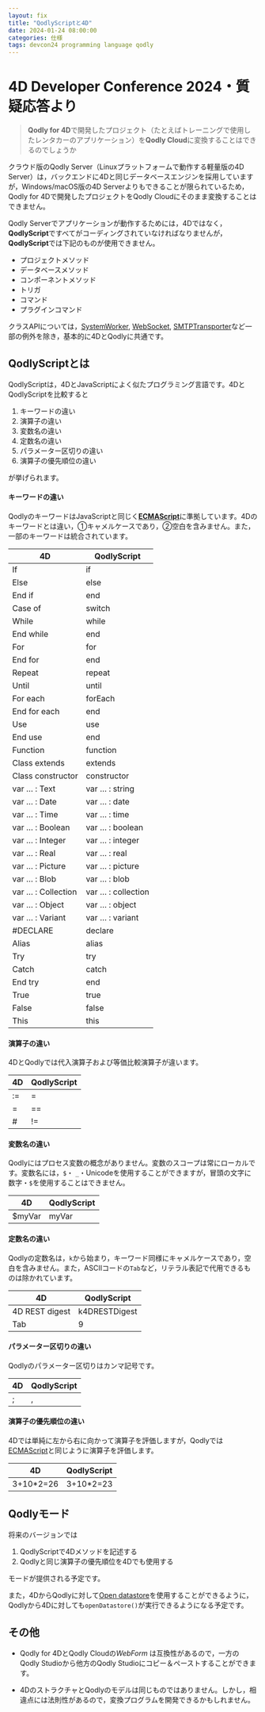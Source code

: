 ```yaml
---
layout: fix
title: "QodlyScriptと4D"
date: 2024-01-24 08:00:00
categories: 仕様
tags: devcon24 programming language qodly
---
```


# 4D Developer Conference 2024・質疑応答より

> **Qodly for 4D**で開発したプロジェクト（たとえばトレーニングで使用したレンタカーのアプリケーション）を**Qodly Cloud**に変換することはできるのでしょうか

クラウド版のQodly Server（Linuxプラットフォームで動作する軽量版の4D Server）は，バックエンドに4Dと同じデータベースエンジンを採用していますが，Windows/macOS版の4D Serverよりもできることが限られているため，Qodly for 4Dで開発したプロジェクトをQodly Cloudにそのまま変換することはできません。

Qodly Serverでアプリケーションが動作するためには，4Dではなく，**QodlyScript**ですべてがコーディングされていなければなりませんが，**QodlyScript**では下記のものが使用できません。

* プロジェクトメソッド
* データベースメソッド
* コンポーネントメソッド
* トリガ
* コマンド
* プラグインコマンド

クラスAPIについては，[SystemWorker](https://developer.4d.com/docs/ja/API/SystemWorkerClass/), [WebSocket](https://developer.4d.com/docs/ja/API/WebSocketClass), [SMTPTransporter](https://developer.4d.com/docs/ja/API/SMTPTransporterClass)など一部の例外を除き，基本的に4DとQodlyに共通です。

## QodlyScriptとは

QodlyScriptは，4DとJavaScriptによく似たプログラミング言語です。4DとQodlyScriptを比較すると

1. キーワードの違い
1. 演算子の違い
1. 変数名の違い
1. 定数名の違い
1. パラメーター区切りの違い
1. 演算子の優先順位の違い

が挙げられます。

#### キーワードの違い

QodlyのキーワードはJavaScriptと同じく[**ECMAScript**](https://262.ecma-international.org/5.1/#sec-7.6)に準拠しています。4Dのキーワードとは違い，①キャメルケースであり，②空白を含みません。また，一部のキーワードは統合されています。

|4D|QodlyScript|
|-|-|
|If|if|
|Else|else|
|End if|end|
|Case of|switch|
|While|while|
|End while|end|
|For|for|
|End for|end|
|Repeat|repeat|
|Until|until|
|For each|forEach|
|End for each|end|
|Use|use|
|End use|end|
|Function|function|
|Class extends|extends|
|Class constructor|constructor|
|var … : Text|var … : string|
|var … : Date|var … : date|
|var … : Time|var … : time|
|var … : Boolean|var … : boolean|
|var … : Integer|var … : integer|
|var … : Real|var … : real|
|var … : Picture|var … : picture|
|var … : Blob|var … : blob|
|var … : Collection|var … : collection|
|var … : Object|var … : object|
|var … : Variant|var … : variant|
|#DECLARE|declare|
|Alias|alias|
|Try|try|
|Catch|catch|
|End try|end|
|True|true|
|False|false|
|This|this|

#### 演算子の違い

4DとQodlyでは代入演算子および等価比較演算子が違います。

|4D|QodlyScript|
|-|-|
|\:=|=|
|=|==|
|#|!=|

#### 変数名の違い

Qodlyにはプロセス変数の概念がありません。変数のスコープは常にローカルです。変数名には，`$`・ `_`・Unicodeを使用することができますが，冒頭の文字に数字・`$`を使用することはできません。

|4D|QodlyScript|
|-|-|
|$myVar|myVar|

#### 定数名の違い

Qodlyの定数名は，`k`から始まり，キーワード同様にキャメルケースであり，空白を含みません。また，ASCIIコードの`Tab`など，リテラル表記で代用できるものは除かれています。

|4D|QodlyScript|
|-|-|
|4D REST digest|k4DRESTDigest|
|Tab|9|

#### パラメーター区切りの違い

Qodlyのパラメーター区切りはカンマ記号です。

|4D|QodlyScript|
|-|-|
|;|,|

#### 演算子の優先順位の違い

4Dでは単純に左から右に向かって演算子を評価しますが，Qodlyでは[ECMAScript](https://developer.mozilla.org/ja/docs/Web/JavaScript/Reference/Operators/Operator_precedence)と同じように演算子を評価します。

|4D|QodlyScript|
|-|-|
|3+10*2=26|3+10*2=23|

## Qodlyモード

将来のバージョンでは

1. QodlyScriptで4Dメソッドを記述する
1. Qodlyと同じ演算子の優先順位を4Dでも使用する

モードが提供される予定です。

また，4DからQodlyに対して[Open datastore](https://developer.4d.com/docs/ja/API/DataStoreClass/#open-datastore)を使用することができるように，Qodlyから4Dに対しても`openDatastore()`が実行できるようになる予定です。

## その他

* Qodly for 4DとQodly Cloudの*WebForm* は互換性があるので，一方のQodly Studioから他方のQodly Studioにコピー＆ペーストすることができます。

* 4DのストラクチャとQodlyのモデルは同じものではありません。しかし，相違点には法則性があるので，変換プログラムを開発できるかもしれません。